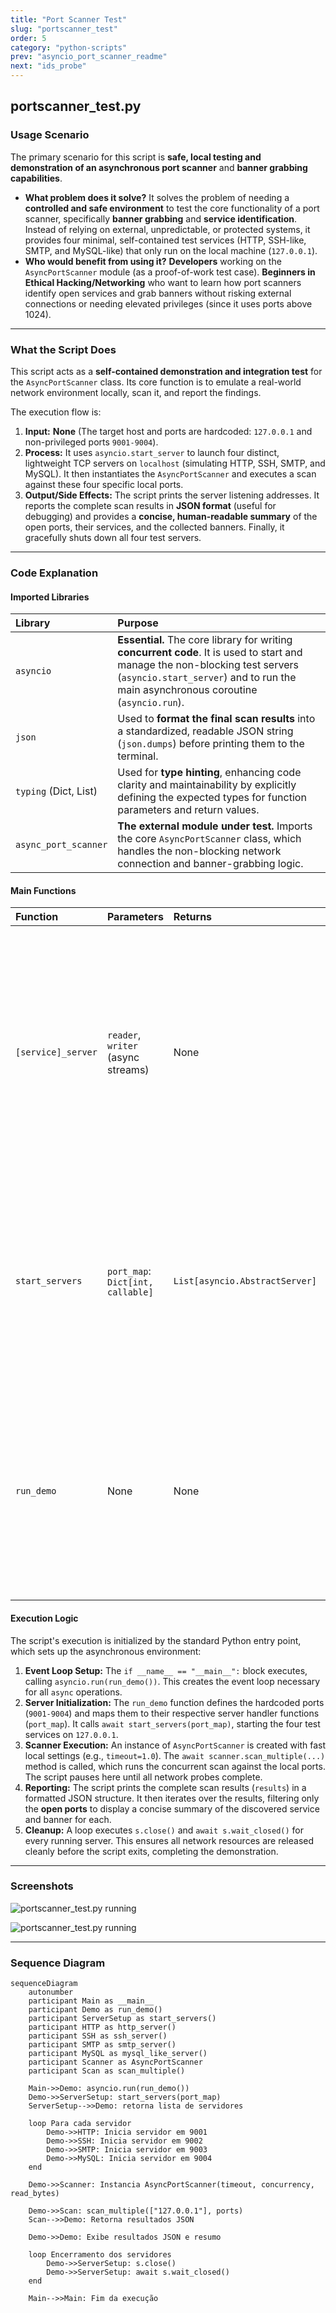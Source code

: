 ```yaml
---
title: "Port Scanner Test"
slug: "portscanner_test"
order: 5
category: "python-scripts"
prev: "asyncio_port_scanner_readme"
next: "ids_probe"
---
```


## portscanner_test.py

### Usage Scenario

The primary scenario for this script is **safe, local testing and demonstration of an asynchronous port scanner** and **banner grabbing capabilities**.

* **What problem does it solve?** It solves the problem of needing a **controlled and safe environment** to test the core functionality of a port scanner, specifically **banner grabbing** and **service identification**. Instead of relying on external, unpredictable, or protected systems, it provides four minimal, self-contained test services (HTTP, SSH-like, SMTP, and MySQL-like) that only run on the local machine (`127.0.0.1`).
* **Who would benefit from using it?** **Developers** working on the `AsyncPortScanner` module (as a proof-of-work test case). **Beginners in Ethical Hacking/Networking** who want to learn how port scanners identify open services and grab banners without risking external connections or needing elevated privileges (since it uses ports above 1024).

---

### What the Script Does

This script acts as a **self-contained demonstration and integration test** for the `AsyncPortScanner` class. Its core function is to emulate a real-world network environment locally, scan it, and report the findings.

The execution flow is:

1.  **Input:** **None** (The target host and ports are hardcoded: `127.0.0.1` and non-privileged ports `9001-9004`).
2.  **Process:** It uses `asyncio.start_server` to launch four distinct, lightweight TCP servers on `localhost` (simulating HTTP, SSH, SMTP, and MySQL). It then instantiates the `AsyncPortScanner` and executes a scan against these four specific local ports.
3.  **Output/Side Effects:** The script prints the server listening addresses. It reports the complete scan results in **JSON format** (useful for debugging) and provides a **concise, human-readable summary** of the open ports, their services, and the collected banners. Finally, it gracefully shuts down all four test servers.

---

### Code Explanation

#### Imported Libraries

| Library | Purpose |
| :--- | :--- |
| `asyncio` | **Essential.** The core library for writing **concurrent code**. It is used to start and manage the non-blocking test servers (`asyncio.start_server`) and to run the main asynchronous coroutine (`asyncio.run`). |
| `json` | Used to **format the final scan results** into a standardized, readable JSON string (`json.dumps`) before printing them to the terminal. |
| `typing` (Dict, List) | Used for **type hinting**, enhancing code clarity and maintainability by explicitly defining the expected types for function parameters and return values. |
| `async_port_scanner` | **The external module under test.** Imports the core `AsyncPortScanner` class, which handles the non-blocking network connection and banner-grabbing logic. |

#### Main Functions

| Function | Parameters | Returns | Purpose |
| :--- | :--- | :--- | :--- |
| `[service]_server` | `reader`, `writer` (async streams) | None | Four distinct functions (`http_server`, `ssh_server`, etc.) that act as minimal TCP handlers. Each is designed to send a specific, protocol-mimicking banner or response upon connection, allowing the scanner to grab it. |
| `start_servers` | `port_map`: `Dict[int, callable]` | `List[asyncio.AbstractServer]` | A utility function that iterates through the provided port-to-handler map, binding and launching the asynchronous TCP servers on `127.0.0.1`. It returns the server objects for later cleanup. |
| `run_demo` | None | None | The **main asynchronous coroutine** that manages the entire demonstration flow: server startup, scanner instantiation, scan execution, result reporting, and graceful server shutdown. |

#### Execution Logic

The script's execution is initialized by the standard Python entry point, which sets up the asynchronous environment:

1.  **Event Loop Setup:** The `if __name__ == "__main__":` block executes, calling `asyncio.run(run_demo())`. This creates the event loop necessary for all `async` operations.
2.  **Server Initialization:** The `run_demo` function defines the hardcoded ports (`9001-9004`) and maps them to their respective server handler functions (`port_map`). It calls `await start_servers(port_map)`, starting the four test services on `127.0.0.1`.
3.  **Scanner Execution:** An instance of `AsyncPortScanner` is created with fast local settings (e.g., `timeout=1.0`). The `await scanner.scan_multiple(...)` method is called, which runs the concurrent scan against the local ports. The script pauses here until all network probes complete.
4.  **Reporting:** The script prints the complete scan results (`results`) in a formatted JSON structure. It then iterates over the results, filtering only the **open ports** to display a concise summary of the discovered service and banner for each.
5.  **Cleanup:** A loop executes `s.close()` and `await s.wait_closed()` for every running server. This ensures all network resources are released cleanly before the script exits, completing the demonstration.
          
---

### Screenshots

![portscanner_test.py running](/imgs/portscanner_test.png)

![portscanner_test.py running](/imgs/portscanner_test2.png)

---

### Sequence Diagram

```mermaid
sequenceDiagram
    autonumber
    participant Main as __main__
    participant Demo as run_demo()
    participant ServerSetup as start_servers()
    participant HTTP as http_server()
    participant SSH as ssh_server()
    participant SMTP as smtp_server()
    participant MySQL as mysql_like_server()
    participant Scanner as AsyncPortScanner
    participant Scan as scan_multiple()

    Main->>Demo: asyncio.run(run_demo())
    Demo->>ServerSetup: start_servers(port_map)
    ServerSetup-->>Demo: retorna lista de servidores

    loop Para cada servidor
        Demo->>HTTP: Inicia servidor em 9001
        Demo->>SSH: Inicia servidor em 9002
        Demo->>SMTP: Inicia servidor em 9003
        Demo->>MySQL: Inicia servidor em 9004
    end

    Demo->>Scanner: Instancia AsyncPortScanner(timeout, concurrency, read_bytes)

    Demo->>Scan: scan_multiple(["127.0.0.1"], ports)
    Scan-->>Demo: Retorna resultados JSON

    Demo->>Demo: Exibe resultados JSON e resumo

    loop Encerramento dos servidores
        Demo->>ServerSetup: s.close()
        Demo->>ServerSetup: await s.wait_closed()
    end

    Main-->>Main: Fim da execução